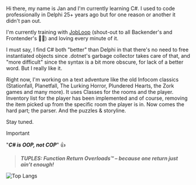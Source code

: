 Hi there, my name is Jan and I'm currently learning C#. I used to code professionally in Delphi 25+ years ago but for one reason or another it didn't pan out.

I'm currently training with [JobLoop](https://www.jobloop.no) (shout-out to all Backender's and Frontender's 👨‍💻) and loving every minute of it. 

I must say, I find C# both "better" than Delphi in that there's no need to free instantiated objects since .dotnet's garbage collector takes care of that, and "more difficult" since the syntax is a bit more obscure, for lack of a better word.
But I really like it.

Right now, I'm working on a text adventure like the old Infocom classics (Stationfall, Planetfall, The Lurking Horror, Plundered Hearts, the Zork games and many more). It uses Classes for the rooms and the player. 
Inventory list for the player has been implemented and of course, removing the item picked up from the specific room the player is in. 
Now comes the hard part; the parser. And the puzzles & storyline.

Stay tuned.

> [!IMPORTANT]
"***C# is OOP, not COP***" 👍
>
> ***TUPLES: Function Return Overloads™ – because one return just ain’t enough!***

![Top Langs](https://github-readme-stats.vercel.app/api/top-langs/?username=Wazi2025&layout=compact)


<!--
**Wazi2025/Wazi2025** is a ✨ _special_ ✨ repository because its `README.md` (this file) appears on your GitHub profile.

Here are some ideas to get you started:

- 🔭 I’m currently working on ...
- 🌱 I’m currently learning ...
- 👯 I’m looking to collaborate on ...
- 🤔 I’m looking for help with ...
- 💬 Ask me about ...
- 📫 How to reach me: ...
- 😄 Pronouns: ...
- ⚡ Fun fact: ...
-->
